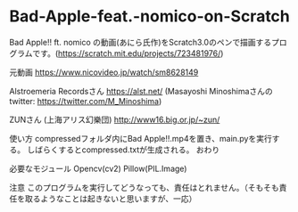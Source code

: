 # Bad-Apple-feat.-nomico-on-Scratch
Bad Apple!! ft. nomico の動画(あにら氏作)をScratch3.0のペンで描画するプログラムです。(https://scratch.mit.edu/projects/723481976/)

元動画
https://www.nicovideo.jp/watch/sm8628149

Alstroemeria Recordsさん
https://alst.net/
(Masayoshi Minoshimaさんのtwitter: https://twitter.com/M_Minoshima)

ZUNさん (上海アリス幻樂団)
http://www16.big.or.jp/~zun/

使い方
compressedフォルダ内にBad Apple!!.mp4を置き、main.pyを実行する。
しばらくするとcompressed.txtが生成される。
おわり

必要なモジュール
Opencv(cv2)
Pillow(PIL.Image)

注意
このプログラムを実行してどうなっても、責任はとれません。（そもそも責任を取るようなことは起きないと思いますが、一応）
